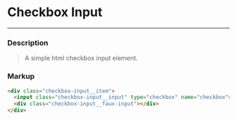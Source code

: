 # Checkbox Input

---

### Description
> A simple html checkbox input element.

### Markup
```html
<div class="checkbox-input__item">
  <input class="checkbox-input__input" type="checkbox" name="checkbox">
  <div class="checkbox-input__faux-input"></div>
</div>
```